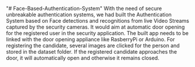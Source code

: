 "# Face-Based-Authentication-System"
With the need of secure unbreakable authentication systems, we had built the Authentication System based on Face detections and recognitions from live Video Streams captured by the security cameras. It would aim at automatic door opening  for the registered user in the security application. The built app needs to be linked with the door opening appliance like RasberryPi or Arduino. 
  For registering the candidate, several images are clicked for the person and stored in the dataset folder. If the registered candidate approaches the door, it will automatically open and otherwise it remains closed. 
